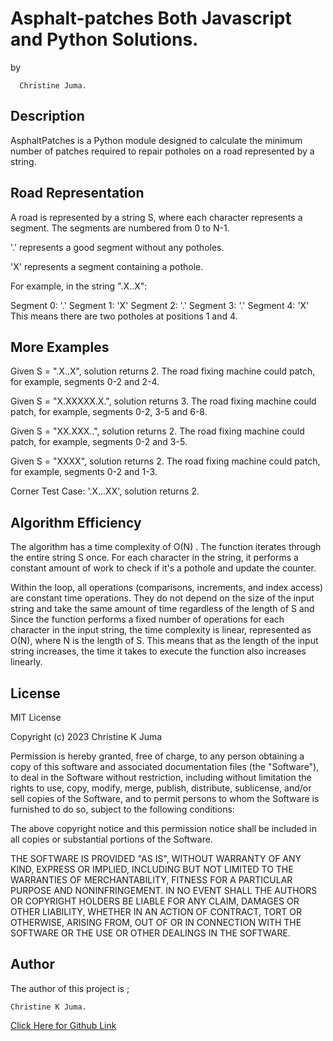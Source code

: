 # Asphalt-patches Both Javascript and Python Solutions.
by
    
      Christine Juma.  
## Description

AsphaltPatches is a Python module designed to calculate the minimum number of patches required to repair potholes on a road represented by a string.

## Road Representation

A road is represented by a string S, where each character represents a segment. The segments are numbered from 0 to N-1.

'.' represents a good segment without any potholes.

'X' represents a segment containing a pothole.

For example, in the string ".X..X":

Segment 0: '.'
Segment 1: 'X'
Segment 2: '.'
Segment 3: '.'
Segment 4: 'X'
This means there are two potholes at positions 1 and 4.


## More Examples
Given S = ".X..X", solution returns 2. The road fixing machine could patch, for example, segments 0-2 and 2-4.

Given S = "X.XXXXX.X.", solution returns 3. The road fixing machine could patch, for example, segments 0-2, 3-5 and 6-8.

Given S = "XX.XXX..", solution returns 2. The road fixing machine could patch, for example, segments 0-2 and 3-5.

Given S = "XXXX", solution returns 2. The road fixing machine could patch, for example, segments 0-2 and 1-3.

Corner Test Case: '.X...XX', solution returns 2.

## Algorithm Efficiency

The algorithm has a time complexity of O(N) .
The function iterates through the entire string S once. For each character in the string, it performs a constant amount of work to check if it's a pothole and update the counter.

Within the loop, all operations (comparisons, increments, and index access) are constant time operations. They do not depend on the size of the input string and take the same amount of time regardless of the length of S and Since the function performs a fixed number of operations for each character in the input string, the time complexity is linear, represented as O(N), where N is the length of S. This means that as the length of the input string increases, the time it takes to execute the function also increases linearly.

## License

MIT License

Copyright (c) 2023 Christine K Juma

Permission is hereby granted, free of charge, to any person obtaining a copy
of this software and associated documentation files (the "Software"), to deal
in the Software without restriction, including without limitation the rights
to use, copy, modify, merge, publish, distribute, sublicense, and/or sell
copies of the Software, and to permit persons to whom the Software is
furnished to do so, subject to the following conditions:

The above copyright notice and this permission notice shall be included in all
copies or substantial portions of the Software.

THE SOFTWARE IS PROVIDED "AS IS", WITHOUT WARRANTY OF ANY KIND, EXPRESS OR
IMPLIED, INCLUDING BUT NOT LIMITED TO THE WARRANTIES OF MERCHANTABILITY,
FITNESS FOR A PARTICULAR PURPOSE AND NONINFRINGEMENT. IN NO EVENT SHALL THE
AUTHORS OR COPYRIGHT HOLDERS BE LIABLE FOR ANY CLAIM, DAMAGES OR OTHER
LIABILITY, WHETHER IN AN ACTION OF CONTRACT, TORT OR OTHERWISE, ARISING FROM,
OUT OF OR IN CONNECTION WITH THE SOFTWARE OR THE USE OR OTHER DEALINGS IN THE
SOFTWARE.

## Author

The author of this project is ;

    Christine K Juma.


[Click Here for Github Link](https://github.com/christine-M9)